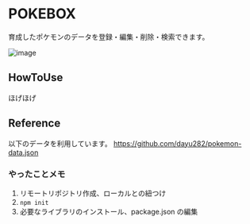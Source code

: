 # POKEBOX

育成したポケモンのデータを登録・編集・削除・検索できます。

![image](https://github.com/harryusei/poke-box/img/top.png?raw=true)

## HowToUse

ほげほげ

## Reference

以下のデータを利用しています。
https://github.com/dayu282/pokemon-data.json

### やったことメモ

1. リモートリポジトリ作成、ローカルとの紐つけ
1. `npm init`
1. 必要なライブラリのインストール、package.json の編集

